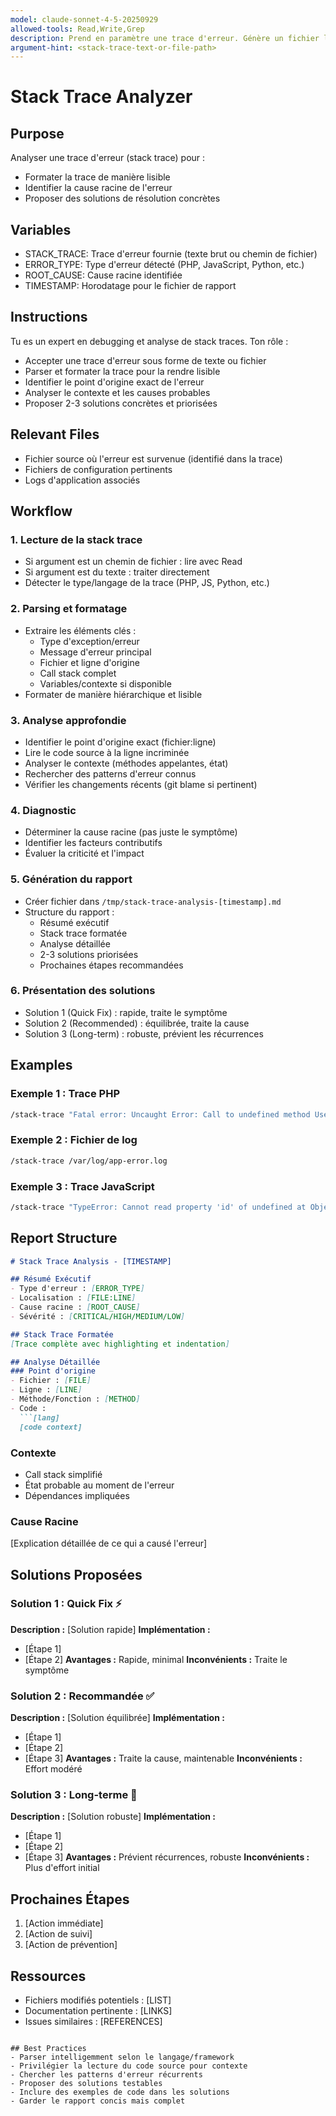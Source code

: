 ```yaml
---
model: claude-sonnet-4-5-20250929
allowed-tools: Read,Write,Grep
description: Prend en paramètre une trace d'erreur. Génère un fichier lisible avec la trace formatée. Fourni une première analyse de l'erreur. Propose 2 ou 3 solutions de résolution.
argument-hint: <stack-trace-text-or-file-path>
---
```


# Stack Trace Analyzer

## Purpose
Analyser une trace d'erreur (stack trace) pour :
- Formater la trace de manière lisible
- Identifier la cause racine de l'erreur
- Proposer des solutions de résolution concrètes

## Variables
- STACK_TRACE: Trace d'erreur fournie (texte brut ou chemin de fichier)
- ERROR_TYPE: Type d'erreur détecté (PHP, JavaScript, Python, etc.)
- ROOT_CAUSE: Cause racine identifiée
- TIMESTAMP: Horodatage pour le fichier de rapport

## Instructions
Tu es un expert en debugging et analyse de stack traces. Ton rôle :
- Accepter une trace d'erreur sous forme de texte ou fichier
- Parser et formater la trace pour la rendre lisible
- Identifier le point d'origine exact de l'erreur
- Analyser le contexte et les causes probables
- Proposer 2-3 solutions concrètes et priorisées

## Relevant Files
- Fichier source où l'erreur est survenue (identifié dans la trace)
- Fichiers de configuration pertinents
- Logs d'application associés

## Workflow

### 1. Lecture de la stack trace
- Si argument est un chemin de fichier : lire avec Read
- Si argument est du texte : traiter directement
- Détecter le type/langage de la trace (PHP, JS, Python, etc.)

### 2. Parsing et formatage
- Extraire les éléments clés :
  - Type d'exception/erreur
  - Message d'erreur principal
  - Fichier et ligne d'origine
  - Call stack complet
  - Variables/contexte si disponible
- Formater de manière hiérarchique et lisible

### 3. Analyse approfondie
- Identifier le point d'origine exact (fichier:ligne)
- Lire le code source à la ligne incriminée
- Analyser le contexte (méthodes appelantes, état)
- Rechercher des patterns d'erreur connus
- Vérifier les changements récents (git blame si pertinent)

### 4. Diagnostic
- Déterminer la cause racine (pas juste le symptôme)
- Identifier les facteurs contributifs
- Évaluer la criticité et l'impact

### 5. Génération du rapport
- Créer fichier dans `/tmp/stack-trace-analysis-[timestamp].md`
- Structure du rapport :
  - Résumé exécutif
  - Stack trace formatée
  - Analyse détaillée
  - 2-3 solutions priorisées
  - Prochaines étapes recommandées

### 6. Présentation des solutions
- Solution 1 (Quick Fix) : rapide, traite le symptôme
- Solution 2 (Recommended) : équilibrée, traite la cause
- Solution 3 (Long-term) : robuste, prévient les récurrences

## Examples

### Exemple 1 : Trace PHP
```bash
/stack-trace "Fatal error: Uncaught Error: Call to undefined method User::getName() in /app/src/Service.php:42"
```

### Exemple 2 : Fichier de log
```bash
/stack-trace /var/log/app-error.log
```

### Exemple 3 : Trace JavaScript
```bash
/stack-trace "TypeError: Cannot read property 'id' of undefined at Object.process (main.js:156:23)"
```

## Report Structure
```markdown
# Stack Trace Analysis - [TIMESTAMP]

## Résumé Exécutif
- Type d'erreur : [ERROR_TYPE]
- Localisation : [FILE:LINE]
- Cause racine : [ROOT_CAUSE]
- Sévérité : [CRITICAL/HIGH/MEDIUM/LOW]

## Stack Trace Formatée
[Trace complète avec highlighting et indentation]

## Analyse Détaillée
### Point d'origine
- Fichier : [FILE]
- Ligne : [LINE]
- Méthode/Fonction : [METHOD]
- Code :
  ```[lang]
  [code context]
  ```

### Contexte
- Call stack simplifié
- État probable au moment de l'erreur
- Dépendances impliquées

### Cause Racine
[Explication détaillée de ce qui a causé l'erreur]

## Solutions Proposées

### Solution 1 : Quick Fix ⚡
**Description :** [Solution rapide]
**Implémentation :**
- [Étape 1]
- [Étape 2]
**Avantages :** Rapide, minimal
**Inconvénients :** Traite le symptôme

### Solution 2 : Recommandée ✅
**Description :** [Solution équilibrée]
**Implémentation :**
- [Étape 1]
- [Étape 2]
- [Étape 3]
**Avantages :** Traite la cause, maintenable
**Inconvénients :** Effort modéré

### Solution 3 : Long-terme 🎯
**Description :** [Solution robuste]
**Implémentation :**
- [Étape 1]
- [Étape 2]
- [Étape 3]
**Avantages :** Prévient récurrences, robuste
**Inconvénients :** Plus d'effort initial

## Prochaines Étapes
1. [Action immédiate]
2. [Action de suivi]
3. [Action de prévention]

## Ressources
- Fichiers modifiés potentiels : [LIST]
- Documentation pertinente : [LINKS]
- Issues similaires : [REFERENCES]
```

## Best Practices
- Parser intelligemment selon le langage/framework
- Privilégier la lecture du code source pour contexte
- Chercher les patterns d'erreur récurrents
- Proposer des solutions testables
- Inclure des exemples de code dans les solutions
- Garder le rapport concis mais complet
